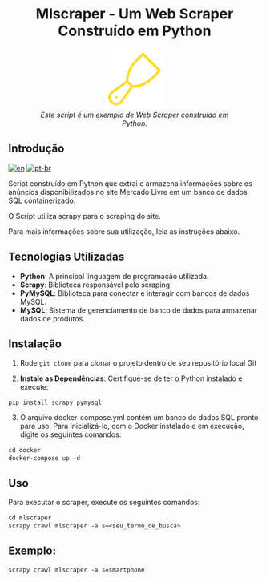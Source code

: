 <h1 align="center">Mlscraper - Um Web Scraper Construído em Python</h1>
<p align="center">
  <img src="scraper-logo.png" alt="ML-Scraper-logo" width="120px" height="120px"/>
  <br>
  <i>Este script é um exemplo de Web Scraper construído em
    <br>Python.</i>
  <br>
</p>




## Introdução


[![en](https://img.shields.io/badge/lang-en-red.svg?style=flat-square)](https://github.com/nothingnothings/mlscraper)
[![pt-br](https://img.shields.io/badge/lang-pt--br-green.svg?style=flat-square)](https://github.com/nothingnothings/mlscraper/blob/master/README.pt-br.md)

Script construído em Python que extrai e armazena informações sobre os anúncios disponibilizados no site Mercado Livre em um banco de dados SQL containerizado. 

O Script utiliza scrapy para o scraping do site.

Para mais informações sobre sua utilização, leia as instruções abaixo.




## Tecnologias Utilizadas

- **Python**: A principal linguagem de programação utilizada.
- **Scrapy**: Biblioteca responsável pelo scraping
- **PyMySQL**: Biblioteca para conectar e interagir com bancos de dados MySQL.
- **MySQL**: Sistema de gerenciamento de banco de dados para armazenar dados de produtos.



## Instalação



1. Rode `git clone` para clonar o projeto dentro de seu repositório local Git



2. **Instale as Dependências**: Certifique-se de ter o Python instalado e execute:


```
pip install scrapy pymysql
```

3. O arquivo docker-compose.yml contém um banco de dados SQL pronto para uso. Para inicializá-lo, com o Docker instalado e em execução, digite os seguintes comandos:


```
cd docker
docker-compose up -d
```



## Uso


Para executar o scraper, execute os seguintes comandos:


```
cd mlscraper
scrapy crawl mlscraper -a s=<seu_termo_de_busca>
```


## Exemplo:

```
scrapy crawl mlscraper -a s=smartphone
```
